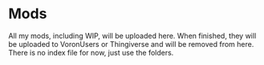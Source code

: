 # Mods
All my mods, including WIP, will be uploaded here. When finished, they will be uploaded to VoronUsers or Thingiverse and will be removed from here.
There is no index file for now, just use the folders.
